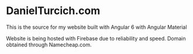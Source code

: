 # DanielTurcich.com

This is the source for my website built with Angular 6 with Angular Material

Website is being hosted with Firebase due to reliability and speed. Domain obtained through Namecheap.com.
